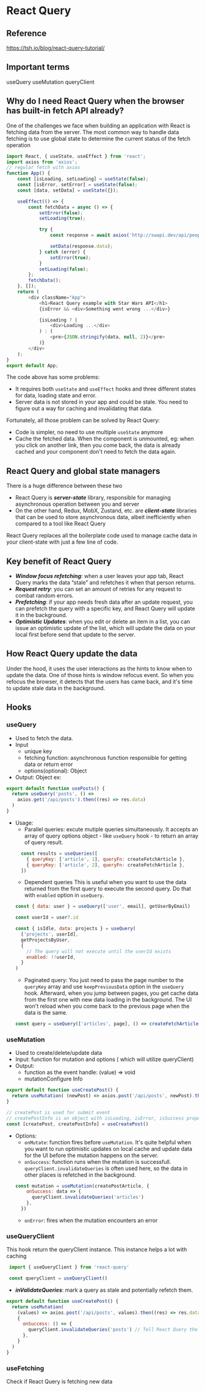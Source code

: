# React Query

## Reference
<https://tsh.io/blog/react-query-tutorial/>

## Important terms
useQuery
useMutation
queryClient

## Why do I need React Query when the browser has built-in fetch API already?

One of the challenges we face when building an application with React is fetching data from the server. The most common way to handle data fetching is to use global state to determine the current status of the fetch operation

```javascript
import React, { useState, useEffect } from 'react';
import axios from 'axios';
// regular fetch with axios
function App() {
	const [isLoading, setLoading] = useState(false);
	const [isError, setError] = useState(false);
	const [data, setData] = useState({});

	useEffect(() => {
		const fetchData = async () => {
			setError(false);
			setLoading(true);

			try {
				const response = await axios('http://swapi.dev/api/people/1/');

				setData(response.data);
			} catch (error) {
				setError(true);
			}
			setLoading(false);
		};
		fetchData();
	}, []);
	return (
		<div className="App">
			<h1>React Query example with Star Wars API</h1>
			{isError && <div>Something went wrong ...</div>}

			{isLoading ? (
				<div>Loading ...</div>
			) : (
				<pre>{JSON.stringify(data, null, 2)}</pre>
			)}
		</div>
	);
}
export default App;
```

The code above has some problems:
- It requires both `useState` and `useEffect` hooks and three different states for data, loading state and error.
- Server data is not stored in your app and could be stale. You need to figure out a way for caching and invalidating that data.

Fortunately, all those problem can be solved by React Query:
- Code is simpler, no need to use multiple `useState` anymore
- Cache the fetched data. When the component is unmounted, eg: when you click on another link, then you come back, the data is already cached and your component don't need to fetch the data again.

## React Query and global state managers
There is a huge difference between these two
- React Query is ***server-state*** library, responsible for managing asynchronous operation between you and server
- On the other hand, Redux, MobX, Zustand, etc. are ***client-state*** libraries that can be used to store asynchronous data, albeit inefficiently when compared to a tool like React Query

React Query replaces all the boilerplate code used to manage cache data in your client-state with just a few line of code.

## Key benefit of React Query

- ***Window focus refetching***: when a user leaves your app tab, React Query marks the data “stale” and refetches it when that person returns.
- ***Request retry***: you can set an amount of retries for any request to combat random errors.
- ***Prefetching***: if your app needs fresh data after an update request, you can prefetch the query with a specific key, and React Query will update it in the background.
- ***Optimistic Updates***: when you edit or delete an item in a list, you can issue an optimistic update of the list, which will update the data on your local first before send that update to the server.

## How React Query update the data
Under the hood, it uses the user interactions as the hints to know when to update the data. One of those hints is window refocus event. So when you refocus the browser, it detects that the users has came back, and it's time to update stale data in the background.

## Hooks

### useQuery
- Used to fetch the data.
- Input
  - unique key
  - fetching function: asynchronous function responsible for getting data or return error
  - options(optional): Object
- Output: Object
ex:
```javascript
export default function usePosts() {
  return useQuery('posts', () =>
    axios.get('/api/posts').then((res) => res.data)
  )
}
```
- Usage:
  - Parallel queries: excute mutiple queries simultaneously. It accepts an array of query options object - like `useQuery` hook - to return an array of query result.
  ```javascript
	const results = useQueries([
	  { queryKey: ['article', 1], queryFn: createFetchArticle },
	  { queryKey: ['article', 2], queryFn: createFetchArticle },
	])
  ```
	- Dependent queries
	This is useful when you want to use the data returned from the first query to execute the second query. Do that with `enabled` option in `useQuery`.
	```javascript
	const { data: user } = useQuery(['user', email], getUserByEmail)

	const userId = user?.id

	const { isIdle, data: projects } = useQuery(
	  ['projects', userId],
	  getProjectsByUser,
	  {
	    // The query will not execute until the userId exists
	    enabled: !!userId,
	  }
	)
	```
	- Paginated query:
	You just need to pass the page number to the `queryKey` array and use `keepPreviousData` option in the `useQuery` hook. Afterward, when you jump between pages, you get cache data from the first one with new data loading in the background. The UI won't reload when you come back to the previous page when the data is the same.
	```javascript
	const query = useQuery(['articles', page], () => createFetchArticles(page), { keepPreviousData : true })
	```

### useMutation
- Used to create/delete/update data
- Input: function for mutation and options ( which will utilize queryClient)
- Output:
  - function as the event handle: (value) => void
  - mutationConfigure Info
```javascript
export default function useCreatePost() {
  return useMutation( (newPost) => axios.post('/api/posts', newPost).then((res) => res.data))
}

// createPost is used for submit event
// createPostInfo is an object with isLoading, isError, isSuccess properties
const [createPost, createPostInfo] = useCreatePost()
```
- Options:
  - `onMutate`: function fires before `useMutation`. It's quite helpful when you want to run optimistic updates on local cache and update data for the UI before the mutation happens on the server.
  - `onSuccess`: function runs when the mutation is successfull. `queryClient.invalidateQueries` is often used here, so the data in other places is refetched in the background.
  ```javascript
  const mutation = useMutation(createPostArticle, {
	  onSuccess: data => {
	    queryClient.invalidateQueries('articles')
	  },
	})
  ```
  - `onError`: fires when the mutation encounters an error

### useQueryClient
This hook return the queryClient instance. This instance helps a lot with caching
```javascript
 import { useQueryClient } from 'react-query'

 const queryClient = useQueryClient()
```

- ***inValidateQueries***: mark a query as stale and potentially refetch them.
```javascript
export default function useCreatePost() {
  return useMutation(
    (values) => axios.post('/api/posts', values).then((res) => res.data),
    {
      onSuccess: () => {
        queryClient.invalidateQueries('posts') // Tell React Query the data with key 'posts' is stale, and React Query will update the data wherever using useQuery to fetch the posts
      },
    }
  )
}
```

### useFetching

Check if React Query is fetching new data